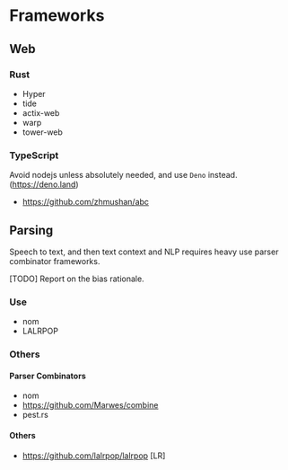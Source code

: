 # Frameworks

## Web

### Rust

- Hyper
- tide
- actix-web
- warp
- tower-web

### TypeScript

Avoid nodejs unless absolutely needed, and use `Deno` instead. 
(https://deno.land)

- https://github.com/zhmushan/abc

## Parsing

Speech to text, and then text context and NLP requires heavy use parser combinator frameworks.

[TODO] Report on the bias rationale.

### Use
- nom
- LALRPOP

### Others

#### Parser Combinators
- nom 
- https://github.com/Marwes/combine
- pest.rs

#### Others
- https://github.com/lalrpop/lalrpop [LR]
